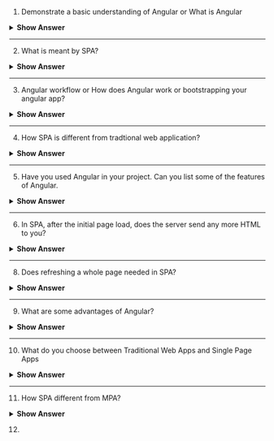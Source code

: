 1.	Demonstrate a basic understanding of Angular or What is Angular

<details>
  <summary> <b>Show Answer</b></summary>
  
<blockquote>
  
- Angular is a typescript-based web application framework used to create & build web apps
- It allows us to create Single Page Application (SPA)
- Gmail, Youtube, PayPal apps are developed using Angular

</blockquote>
</details>

--- 

2. What is meant by SPA?

<details>
<summary> <b>Show Answer</b></summary>
  
<blockquote>

- It is a single web page, website, or web application that works within a web browser and loads just a single document.
- It does not need page reloading during its usage, and most of its content remains the same while only some of it needs updating.
- **Gmail**, **Facebook**, **Trello**, **Google Maps**, etc., all are Single Page Applications that offer an outstanding user experience in the browser with no page reloading.

</blockquote>
</details>

--- 

3. Angular workflow or How does Angular work or bootstrapping your angular app?

<details>
<summary> <b>Show Answer</b></summary>
  
<blockquote>
  
- Flow: `angular.json`-> `main.ts` -> `AppModule` -> `AppModule` -> `index.html`.
- Every Angular app consists of a file named `angular.json` . This file will contain all the configurations of the app. While building the app, the builder looks at this file to find the entry point of the application.

![image](https://user-images.githubusercontent.com/103101208/185569359-55632ef6-971e-47d9-a7bf-96a1de37026e.png)
  
- Inside the build section, the main property of the options object defines the entry point of the application which in this case is `main.ts`.
- `main.ts` is the entry point of the angular application. 
- The `main.ts` file creates a browser environment for the application to run, and, along with this, it also calls a function called bootstrapModule, which bootstraps the application. These two steps are performed in the following order inside the `main.ts` file:
	
![image](https://user-images.githubusercontent.com/103101208/185569651-35a2ba9f-73fc-43c6-8548-0a24daac640b.png)
- In the above line of code, `AppModule` is getting bootstrapped.
- The `AppModule` is declared in the `app.module.ts` file. This module contains declarations of all the components.
- Below is an example of `app.module.ts` file:
	
![image](https://user-images.githubusercontent.com/103101208/185569778-9ff0d34a-b0e2-4701-a1db-21919ebd3ad7.png)
	
- As one can see in the above file, `AppComponent` is getting bootstrapped.
- This component is defined in `app.component.ts` file. This file interacts with the webpage and serves data to it.
- Below is an example of `app.component.ts` file:
  
 ![image](https://user-images.githubusercontent.com/103101208/185569886-8ca076a7-6633-4d61-beb5-0d673014b347.png)

- After this, Angular calls the `index.html` file. This file consequently calls the root component that is `app-root`. 
- This is how the `index.html` file looks:
	
![image](https://user-images.githubusercontent.com/103101208/185569990-6c67e5b0-d9a6-4340-b2f0-dcd9a9f738c5.png)
	
- The HTML template of the root component is displayed inside the `<app-root>` tags.
- This is how every angular application works. Or This is how angular application get bootstrapped

  </blockquote>
</details>
	
--- 
  
4. How SPA is different from tradtional web application?
<details>
<summary><b>Show Answer</b></summary>
<blockquote>
  
- In traditional web technology, the client requests for a web page (HTML/JSP) and the server sends the resource (or HTML page), and the client again requests for another page and the server responds with another resource. 
- The problem here is a lot of time is consumed in the requesting/responding or due to a lot of reloading. 
- Whereas, in the SPA technology, we maintain only one page (`index.html`) even though the URL keeps on changing. 

  </blockquote>

</details>
  
 ---
  
5. Have you used Angular in your project. Can you list some of the features of Angular.
  
<details>
<summary><b>Show Answer</b></summary>
<blockquote>

  

</blockquote>
</details>
  
 ---
  
6. In SPA, after the initial page load, does the server send any more HTML to you?
<details>
<summary><b>Show Answer</b></summary>
<blockquote>


</blockquote>
</details>
  
 ---
  
8. Does refreshing a whole page needed in SPA?

<details>
<summary> <b>Show Answer</b></summary>
<blockquote>


</blockquote>
</details>
  
---
  
9. What are some advantages of Angular?
  
<details>
<summary> <b>Show Answer</b></summary>
  
  <blockquote>
    
- Effective cross platform development
- Two-way data binding in Angular will help users to exchange data from the component to view and from view to the component.  It will help users to establish communication bi-directionally. 
- The Angular command-line interface (CLI) makes the developer’s job easier because it offers a set of helpful tools for coding. 
- Angular offers powerful DI (dependency injection) instrument and services to resolve various productivity issues and speed up the development process.
- Modularity of angular application makes our code readable and testable

</blockquote> 

</details>
	
--- 
	
10. What do you choose between Traditional Web Apps and Single Page Apps
<details>
<summary> <b>Show Answer</b></summary>
<blockquote>
Choose based on the explanation given
</blockquote> 
<details>
<summary><b>Explanation</b></summary>
	
Use traditional web applications when:
- Your application's client-side requirements are simple or even read-only.
- Your application needs to function in browsers without JavaScript support.

Use a SPA when:

- Your application must expose a rich user interface with many features.
- Your team is familiar with JavaScript, TypeScript, or Blazor WebAssembly development.
- Your application must already expose an API for other (internal or public) clients.

Additionally, SPA frameworks require greater architectural and security expertise.

</blockquote> 
</details>
</details>

---

11. How SPA different from MPA?
<details>
<summary> <b>Show Answer</b></summary>
<blockquote>
	
A SPA is an app that works inside a browser and does not require page reloading during use.

On the other hand, a MPA (multiple page application) is considered a more classical approach to app development. The multi-page design pattern requires a page reload every time the content changes. It’s a preferred option for large companies with extensive product portfolios, such as e-commerce businesses.	
	
</blockquote> 
</details>

12. 
	
	
